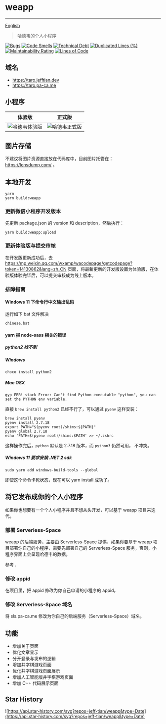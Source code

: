 # weapp

---

[English](README.md)

> 哈德韦的个人小程序

[![Bugs](https://sonarcloud.io/api/project_badges/measure?project=Jeff-Tian_weapp&metric=bugs)](https://sonarcloud.io/summary/new_code?id=Jeff-Tian_weapp)
[![Code Smells](https://sonarcloud.io/api/project_badges/measure?project=Jeff-Tian_weapp&metric=code_smells)](https://sonarcloud.io/summary/new_code?id=Jeff-Tian_weapp)
[![Technical Debt](https://sonarcloud.io/api/project_badges/measure?project=Jeff-Tian_weapp&metric=sqale_index)](https://sonarcloud.io/summary/new_code?id=Jeff-Tian_weapp)
[![Duplicated Lines (%)](https://sonarcloud.io/api/project_badges/measure?project=Jeff-Tian_weapp&metric=duplicated_lines_density)](https://sonarcloud.io/summary/new_code?id=Jeff-Tian_weapp)
[![Maintainability Rating](https://sonarcloud.io/api/project_badges/measure?project=Jeff-Tian_weapp&metric=sqale_rating)](https://sonarcloud.io/summary/new_code?id=Jeff-Tian_weapp)
[![Lines of Code](https://sonarcloud.io/api/project_badges/measure?project=Jeff-Tian_weapp&metric=ncloc)](https://sonarcloud.io/summary/new_code?id=Jeff-Tian_weapp)

## 域名

- https://taro.jefftian.dev
- https://taro.pa-ca.me

## 小程序

| 体验版                                             | 正式版                                               |
|-------------------------------------------------|---------------------------------------------------|
| ![哈德韦体验版](https://i1.lensdump.com/i/Rg0UAq.jpg) | ![哈德韦正式版](https://i.lensdump.com/i/Rg0cVA.md.png) | 

## 图片存储

不建议将图片资源直接放在代码库中，目前图片托管在： https://lensdump.com/ 。

## 本地开发

```shell
yarn 
yarn build:weapp
```

### 更新微信小程序开发版本

先更新 package.json 的 version 和 description，然后执行：

```shell
yarn build:weapp:upload
```

### 更新体验版与提交审核

在开发版更新成功后，去 https://mp.weixin.qq.com/wxamp/wacodepage/getcodepage?token=14130862&lang=zh_CN
页面，将最新更新的开发版设置为体验版，在体验版体验完毕后，可以提交审核成为线上版本。

### 排障指南

#### Windows 11 下命令行中文输出乱码

运行如下 bat 文件解决

```shell
chinese.bat
```

#### yarn 报 node-sass 相关的错误

##### python2 找不到

##### Windows

```shell
choco install python2
```

##### Mac OSX

```shell
gyp ERR! stack Error: Can't find Python executable "python", you can set the PYTHON env variable.
```

直接 `brew install python2` 已经不行了，可以通过 `pyenv` 这样安装：

```shell
brew install pyenv
pyenv install 2.7.18
export PATH="$(pyenv root)/shims:${PATH}"
pyenv global 2.7.18
echo 'PATH=$(pyenv root)/shims:$PATH' >> ~/.zshrc
```

这样操作完后，`python` 默认是 2.7.18 版本，而 `python3` 仍然可用， 不冲突。

##### Windows 11 要求安装 .NET 2 sdk

```shell
sudo yarn add windows-build-tools --global
```

即使这个命令卡死状态，现在可以 yarn install 成功了。

## 将它发布成你的个人小程序

如果你也想要有一个个人小程序并且不想从头开发，可以基于 weapp 项目来迭代。

### 部署 Serverless-Space

weapp 的后端服务，主要由 Serverless-Space 提供，如果你要基于 weapp 项目部署你自己的小程序，需要先部署自己的
Serverless-Space 服务，否则，小程序界面上会呈现哈德韦的数据。

参考 []().

### 修改 appid

在项目里，把 appid 修改为你自己申请的小程序的 appid。

### 修改 Serverless-Space 域名

将 sls.pa-ca.me 修改为你自己的后端服务（Serverless-Space）域名。

## 功能

- 增加关于页面
- 优化文章显示
- 分开登录与发布的逻辑
- 增加井字棋游戏页面
- 优化井字棋游戏页面展示
- 增加人工智能版井字棋游戏页面
- 增加 C++ 代码展示页面

## Star History

![https://api.star-history.com/svg?repos=jeff-tian/weapp&type=Date](https://api.star-history.com/svg?repos=jeff-tian/weapp&type=Date)

